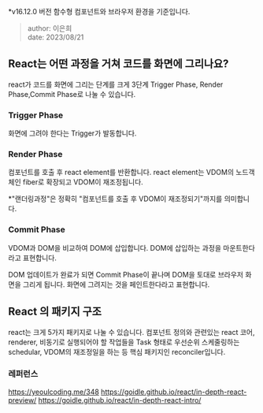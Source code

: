 *v16.12.0 버전 함수형 컴포넌트와 브라우저 환경을 기준입니다.
> author: 이은희<br/>date: 2023/08/21

## React는 어떤 과정을 거쳐 코드를 화면에 그리나요?
react가 코드를 화면에 그리는 단계를 크게 3단계 Trigger Phase, Render Phase,Commit Phase로 나눌 수 있습니다.   

### Trigger Phase
화면에 그려야 한다는 Trigger가 발동합니다.
### Render Phase
컴포넌트를 호출 후 react element를 반환합니다. react element는 VDOM의 노드객체인 fiber로 확장되고 VDOM이 재조정됩니다. 

*"랜더링과정"은 정확히 "컴포넌트를 호출 후 VDOM이 재조정되기"까지를 의미합니다.

### Commit Phase
VDOM과 DOM을 비교하여 DOM에 삽입합니다.  DOM에 삽입하는 과정을 마운트한다라고 표현합니다.   

DOM 업데이트가 완료가 되면 Commit Phase이 끝나며 DOM을 토대로 브라우저 화면을 그리게 됩니다. 화면에 그려지는 것을 페인트한다라고 표현합니다. 

## React 의 패키지 구조
react는 크게 5가지 패키지로 나눌 수 있습니다. 컴포넌트 정의와 관련있는 react 코어, renderer, 비동기로 실행되어야 할 작업들을 Task 형태로 우선순위 스케줄링하는 schedular, VDOM의 재조정일을 하는 등 핵심 패키지인 reconciler입니다.  

### 레퍼런스
https://yeoulcoding.me/348
https://goidle.github.io/react/in-depth-react-preview/
https://goidle.github.io/react/in-depth-react-intro/
